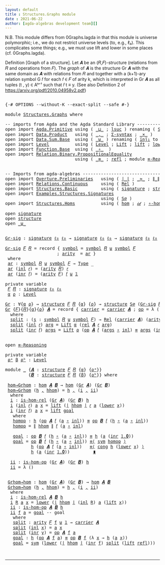 ```yaml
---
layout: default
title : Structures.Graphs module
date : 2021-06-22
author: [agda-algebras development team][]
---
```


N.B. This module differs from 0Graphs.lagda in that this module is universe polymorphic; i.e., we do not restrict universe levels (to, e.g., ℓ₀). This complicates some things; e.g., we must use lift and lower in some places (cf. 0Graphs.lagda).

Definition [Graph of a structure]. Let 𝑨 be an (𝑅,𝐹)-structure (relations from 𝑅 and operations from 𝐹).
The *graph* of 𝑨 is the structure Gr 𝑨 with the same domain as 𝑨 with relations from 𝑅 and together with a (k+1)-ary relation symbol G 𝑓 for each 𝑓 ∈ 𝐹 of arity k, which is interpreted in Gr 𝑨 as all tuples (t , y) ∈ Aᵏ⁺¹ such that 𝑓 t ≡ y. (See also Definition 2 of https://arxiv.org/pdf/2010.04958v2.pdf)


<pre class="Agda">

<a id="794" class="Symbol">{-#</a> <a id="798" class="Keyword">OPTIONS</a> <a id="806" class="Pragma">--without-K</a> <a id="818" class="Pragma">--exact-split</a> <a id="832" class="Pragma">--safe</a> <a id="839" class="Symbol">#-}</a>

<a id="844" class="Keyword">module</a> <a id="851" href="Structures.Graphs.html" class="Module">Structures.Graphs</a> <a id="869" class="Keyword">where</a>

<a id="876" class="Comment">-- imports from Agda and the Agda Standard Library -------------------------------------------</a>
<a id="971" class="Keyword">open</a> <a id="976" class="Keyword">import</a> <a id="983" href="Agda.Primitive.html" class="Module">Agda.Primitive</a> <a id="998" class="Keyword">using</a> <a id="1004" class="Symbol">(</a> <a id="1006" href="Agda.Primitive.html#810" class="Primitive Operator">_⊔_</a> <a id="1010" class="Symbol">;</a> <a id="1012" href="Agda.Primitive.html#780" class="Primitive">lsuc</a> <a id="1017" class="Symbol">)</a> <a id="1019" class="Keyword">renaming</a> <a id="1028" class="Symbol">(</a> <a id="1030" href="Agda.Primitive.html#326" class="Primitive">Set</a> <a id="1034" class="Symbol">to</a> <a id="1037" class="Primitive">Type</a> <a id="1042" class="Symbol">;</a> <a id="1044" href="Agda.Primitive.html#764" class="Primitive">lzero</a>  <a id="1051" class="Symbol">to</a> <a id="1054" class="Primitive">ℓ₀</a> <a id="1057" class="Symbol">)</a>
<a id="1059" class="Keyword">open</a> <a id="1064" class="Keyword">import</a> <a id="1071" href="Data.Product.html" class="Module">Data.Product</a>   <a id="1086" class="Keyword">using</a> <a id="1092" class="Symbol">(</a> <a id="1094" href="Agda.Builtin.Sigma.html#236" class="InductiveConstructor Operator">_,_</a> <a id="1098" class="Symbol">;</a> <a id="1100" href="Data.Product.html#916" class="Function">Σ-syntax</a> <a id="1109" class="Symbol">;</a> <a id="1111" href="Data.Product.html#1167" class="Function Operator">_×_</a> <a id="1115" class="Symbol">)</a>
<a id="1117" class="Keyword">open</a> <a id="1122" class="Keyword">import</a> <a id="1129" href="Data.Sum.Base.html" class="Module">Data.Sum.Base</a>  <a id="1144" class="Keyword">using</a> <a id="1150" class="Symbol">(</a> <a id="1152" href="Data.Sum.Base.html#734" class="Datatype Operator">_⊎_</a> <a id="1156" class="Symbol">)</a> <a id="1158" class="Keyword">renaming</a> <a id="1167" class="Symbol">(</a> <a id="1169" href="Data.Sum.Base.html#784" class="InductiveConstructor">inj₁</a> <a id="1174" class="Symbol">to</a> <a id="1177" class="InductiveConstructor">inl</a> <a id="1181" class="Symbol">;</a> <a id="1183" href="Data.Sum.Base.html#809" class="InductiveConstructor">inj₂</a> <a id="1188" class="Symbol">to</a> <a id="1191" class="InductiveConstructor">inr</a> <a id="1195" class="Symbol">)</a>
<a id="1197" class="Keyword">open</a> <a id="1202" class="Keyword">import</a> <a id="1209" href="Level.html" class="Module">Level</a>          <a id="1224" class="Keyword">using</a> <a id="1230" class="Symbol">(</a> <a id="1232" href="Agda.Primitive.html#597" class="Postulate">Level</a> <a id="1238" class="Symbol">;</a> <a id="1240" href="Level.html#400" class="Record">Lift</a> <a id="1245" class="Symbol">;</a> <a id="1247" href="Level.html#457" class="InductiveConstructor">lift</a> <a id="1252" class="Symbol">;</a> <a id="1254" href="Level.html#470" class="Field">lower</a> <a id="1260" class="Symbol">)</a>
<a id="1262" class="Keyword">open</a> <a id="1267" class="Keyword">import</a> <a id="1274" href="Function.Base.html" class="Module">Function.Base</a>  <a id="1289" class="Keyword">using</a> <a id="1295" class="Symbol">(</a> <a id="1297" href="Function.Base.html#1031" class="Function Operator">_∘_</a>  <a id="1302" class="Symbol">)</a>
<a id="1304" class="Keyword">open</a> <a id="1309" class="Keyword">import</a> <a id="1316" href="Relation.Binary.PropositionalEquality.html" class="Module">Relation.Binary.PropositionalEquality</a>
                           <a id="1381" class="Keyword">using</a> <a id="1387" class="Symbol">(</a> <a id="1389" href="Agda.Builtin.Equality.html#151" class="Datatype Operator">_≡_</a> <a id="1393" class="Symbol">;</a> <a id="1395" href="Agda.Builtin.Equality.html#208" class="InductiveConstructor">refl</a> <a id="1400" class="Symbol">;</a> <a id="1402" class="Keyword">module</a> <a id="1409" href="Relation.Binary.PropositionalEquality.Core.html#2708" class="Module">≡-Reasoning</a> <a id="1421" class="Symbol">;</a> <a id="1423" href="Relation.Binary.PropositionalEquality.Core.html#1130" class="Function">cong</a> <a id="1428" class="Symbol">;</a> <a id="1430" href="Relation.Binary.PropositionalEquality.Core.html#1684" class="Function">sym</a> <a id="1434" class="Symbol">)</a>


<a id="1438" class="Comment">-- Imports from agda-algebras --------------------------------------------------------------</a>
<a id="1531" class="Keyword">open</a> <a id="1536" class="Keyword">import</a> <a id="1543" href="Overture.Preliminaries.html" class="Module">Overture.Preliminaries</a>   <a id="1568" class="Keyword">using</a> <a id="1574" class="Symbol">(</a> <a id="1576" href="Overture.Preliminaries.html#4245" class="Function Operator">∣_∣</a> <a id="1580" class="Symbol">;</a> <a id="1582" href="Overture.Preliminaries.html#9370" class="Function Operator">_≈_</a> <a id="1586" class="Symbol">;</a> <a id="1588" href="Overture.Preliminaries.html#4283" class="Function Operator">∥_∥</a> <a id="1592" class="Symbol">;</a> <a id="1594" href="Overture.Preliminaries.html#5275" class="Function Operator">_∙_</a> <a id="1598" class="Symbol">;</a> <a id="1600" href="Overture.Preliminaries.html#8697" class="Function">lower∼lift</a> <a id="1611" class="Symbol">;</a> <a id="1613" href="Overture.Preliminaries.html#8621" class="Function">lift∼lower</a> <a id="1624" class="Symbol">;</a> <a id="1626" href="Overture.Preliminaries.html#3470" class="Datatype">𝟙</a><a id="1627" class="Symbol">)</a>
<a id="1629" class="Keyword">open</a> <a id="1634" class="Keyword">import</a> <a id="1641" href="Relations.Continuous.html" class="Module">Relations.Continuous</a>     <a id="1666" class="Keyword">using</a> <a id="1672" class="Symbol">(</a> <a id="1674" href="Relations.Continuous.html#3871" class="Function">Rel</a> <a id="1678" class="Symbol">)</a>
<a id="1680" class="Keyword">open</a> <a id="1685" class="Keyword">import</a> <a id="1692" href="Structures.Basic.html" class="Module">Structures.Basic</a>         <a id="1717" class="Keyword">using</a> <a id="1723" class="Symbol">(</a> <a id="1725" href="Structures.Basic.html#1124" class="Record">signature</a> <a id="1735" class="Symbol">;</a> <a id="1737" href="Structures.Basic.html#1458" class="Record">structure</a> <a id="1747" class="Symbol">)</a>
<a id="1749" class="Keyword">open</a> <a id="1754" class="Keyword">import</a> <a id="1761" href="Examples.Structures.Signatures.html" class="Module">Examples.Structures.Signatures</a>
                                     <a id="1829" class="Keyword">using</a> <a id="1835" class="Symbol">(</a> <a id="1837" href="Examples.Structures.Signatures.html#566" class="Function">S∅</a> <a id="1840" class="Symbol">)</a>
<a id="1842" class="Keyword">open</a> <a id="1847" class="Keyword">import</a> <a id="1854" href="Structures.Homs.html" class="Module">Structures.Homs</a>          <a id="1879" class="Keyword">using</a> <a id="1885" class="Symbol">(</a> <a id="1887" href="Structures.Homs.html#2551" class="Function">hom</a> <a id="1891" class="Symbol">;</a> <a id="1893" href="Structures.Homs.html#3652" class="Function">𝒾𝒹</a> <a id="1896" class="Symbol">;</a> <a id="1898" href="Structures.Homs.html#3560" class="Function">∘-hom</a> <a id="1904" class="Symbol">;</a> <a id="1906" href="Structures.Homs.html#4599" class="Function">𝓁𝒾𝒻𝓉</a> <a id="1911" class="Symbol">;</a> <a id="1913" href="Structures.Homs.html#4979" class="Function">𝓁ℴ𝓌ℯ𝓇</a> <a id="1919" class="Symbol">;</a> <a id="1921" href="Structures.Homs.html#2135" class="Function">is-hom-rel</a><a id="1931" class="Symbol">;</a> <a id="1933" href="Structures.Homs.html#2354" class="Function">is-hom-op</a><a id="1942" class="Symbol">)</a>

<a id="1945" class="Keyword">open</a> <a id="1950" href="Structures.Basic.html#1124" class="Module">signature</a>
<a id="1960" class="Keyword">open</a> <a id="1965" href="Structures.Basic.html#1458" class="Module">structure</a>
<a id="1975" class="Keyword">open</a> <a id="1980" href="Data.Sum.Base.html#734" class="Module Operator">_⊎_</a>


<a id="Gr-sig"></a><a id="1986" href="Structures.Graphs.html#1986" class="Function">Gr-sig</a> <a id="1993" class="Symbol">:</a> <a id="1995" href="Structures.Basic.html#1124" class="Record">signature</a> <a id="2005" href="Structures.Graphs.html#1054" class="Primitive">ℓ₀</a> <a id="2008" href="Structures.Graphs.html#1054" class="Primitive">ℓ₀</a> <a id="2011" class="Symbol">→</a> <a id="2013" href="Structures.Basic.html#1124" class="Record">signature</a> <a id="2023" href="Structures.Graphs.html#1054" class="Primitive">ℓ₀</a> <a id="2026" href="Structures.Graphs.html#1054" class="Primitive">ℓ₀</a> <a id="2029" class="Symbol">→</a> <a id="2031" href="Structures.Basic.html#1124" class="Record">signature</a> <a id="2041" href="Structures.Graphs.html#1054" class="Primitive">ℓ₀</a> <a id="2044" href="Structures.Graphs.html#1054" class="Primitive">ℓ₀</a>

<a id="2048" href="Structures.Graphs.html#1986" class="Function">Gr-sig</a> <a id="2055" href="Structures.Graphs.html#2055" class="Bound">𝐹</a> <a id="2057" href="Structures.Graphs.html#2057" class="Bound">𝑅</a> <a id="2059" class="Symbol">=</a> <a id="2061" class="Keyword">record</a> <a id="2068" class="Symbol">{</a> <a id="2070" href="Structures.Basic.html#1185" class="Field">symbol</a> <a id="2077" class="Symbol">=</a> <a id="2079" href="Structures.Basic.html#1185" class="Field">symbol</a> <a id="2086" href="Structures.Graphs.html#2057" class="Bound">𝑅</a> <a id="2088" href="Data.Sum.Base.html#734" class="Datatype Operator">⊎</a> <a id="2090" href="Structures.Basic.html#1185" class="Field">symbol</a> <a id="2097" href="Structures.Graphs.html#2055" class="Bound">𝐹</a>
                    <a id="2119" class="Symbol">;</a> <a id="2121" href="Structures.Basic.html#1203" class="Field">arity</a>  <a id="2128" class="Symbol">=</a> <a id="2130" href="Structures.Graphs.html#2143" class="Function">ar</a> <a id="2133" class="Symbol">}</a>
 <a id="2136" class="Keyword">where</a>
 <a id="2143" href="Structures.Graphs.html#2143" class="Function">ar</a> <a id="2146" class="Symbol">:</a> <a id="2148" href="Structures.Basic.html#1185" class="Field">symbol</a> <a id="2155" href="Structures.Graphs.html#2057" class="Bound">𝑅</a> <a id="2157" href="Data.Sum.Base.html#734" class="Datatype Operator">⊎</a> <a id="2159" href="Structures.Basic.html#1185" class="Field">symbol</a> <a id="2166" href="Structures.Graphs.html#2055" class="Bound">𝐹</a> <a id="2168" class="Symbol">→</a> <a id="2170" href="Structures.Graphs.html#1037" class="Primitive">Type</a> <a id="2175" class="Symbol">_</a>
 <a id="2178" href="Structures.Graphs.html#2143" class="Function">ar</a> <a id="2181" class="Symbol">(</a><a id="2182" href="Structures.Graphs.html#1177" class="InductiveConstructor">inl</a> <a id="2186" href="Structures.Graphs.html#2186" class="Bound">𝑟</a><a id="2187" class="Symbol">)</a> <a id="2189" class="Symbol">=</a> <a id="2191" class="Symbol">(</a><a id="2192" href="Structures.Basic.html#1203" class="Field">arity</a> <a id="2198" href="Structures.Graphs.html#2057" class="Bound">𝑅</a><a id="2199" class="Symbol">)</a> <a id="2201" href="Structures.Graphs.html#2186" class="Bound">𝑟</a>
 <a id="2204" href="Structures.Graphs.html#2143" class="Function">ar</a> <a id="2207" class="Symbol">(</a><a id="2208" href="Structures.Graphs.html#1191" class="InductiveConstructor">inr</a> <a id="2212" href="Structures.Graphs.html#2212" class="Bound">𝑓</a><a id="2213" class="Symbol">)</a> <a id="2215" class="Symbol">=</a> <a id="2217" class="Symbol">(</a><a id="2218" href="Structures.Basic.html#1203" class="Field">arity</a> <a id="2224" href="Structures.Graphs.html#2055" class="Bound">𝐹</a><a id="2225" class="Symbol">)</a> <a id="2227" href="Structures.Graphs.html#2212" class="Bound">𝑓</a> <a id="2229" href="Data.Sum.Base.html#734" class="Datatype Operator">⊎</a> <a id="2231" href="Overture.Preliminaries.html#3470" class="Datatype">𝟙</a>

<a id="2234" class="Keyword">private</a> <a id="2242" class="Keyword">variable</a>
 <a id="2252" href="Structures.Graphs.html#2252" class="Generalizable">𝐹</a> <a id="2254" href="Structures.Graphs.html#2254" class="Generalizable">𝑅</a> <a id="2256" class="Symbol">:</a> <a id="2258" href="Structures.Basic.html#1124" class="Record">signature</a> <a id="2268" href="Structures.Graphs.html#1054" class="Primitive">ℓ₀</a> <a id="2271" href="Structures.Graphs.html#1054" class="Primitive">ℓ₀</a>
 <a id="2275" href="Structures.Graphs.html#2275" class="Generalizable">α</a> <a id="2277" href="Structures.Graphs.html#2277" class="Generalizable">ρ</a> <a id="2279" class="Symbol">:</a> <a id="2281" href="Agda.Primitive.html#597" class="Postulate">Level</a>

<a id="Gr"></a><a id="2288" href="Structures.Graphs.html#2288" class="Function">Gr</a> <a id="2291" class="Symbol">:</a> <a id="2293" class="Symbol">∀{</a><a id="2295" href="Structures.Graphs.html#2295" class="Bound">α</a> <a id="2297" href="Structures.Graphs.html#2297" class="Bound">ρ</a><a id="2298" class="Symbol">}</a> <a id="2300" class="Symbol">→</a> <a id="2302" href="Structures.Basic.html#1458" class="Record">structure</a> <a id="2312" href="Structures.Graphs.html#2252" class="Generalizable">𝐹</a> <a id="2314" href="Structures.Graphs.html#2254" class="Generalizable">𝑅</a> <a id="2316" class="Symbol">{</a><a id="2317" href="Structures.Graphs.html#2295" class="Bound">α</a><a id="2318" class="Symbol">}</a> <a id="2320" class="Symbol">{</a><a id="2321" href="Structures.Graphs.html#2297" class="Bound">ρ</a><a id="2322" class="Symbol">}</a> <a id="2324" class="Symbol">→</a> <a id="2326" href="Structures.Basic.html#1458" class="Record">structure</a> <a id="2336" href="Examples.Structures.Signatures.html#566" class="Function">S∅</a> <a id="2339" class="Symbol">(</a><a id="2340" href="Structures.Graphs.html#1986" class="Function">Gr-sig</a> <a id="2347" href="Structures.Graphs.html#2252" class="Generalizable">𝐹</a> <a id="2349" href="Structures.Graphs.html#2254" class="Generalizable">𝑅</a><a id="2350" class="Symbol">)</a> <a id="2352" class="Symbol">{</a><a id="2353" href="Structures.Graphs.html#2295" class="Bound">α</a><a id="2354" class="Symbol">}</a> <a id="2356" class="Symbol">{</a><a id="2357" href="Structures.Graphs.html#2295" class="Bound">α</a> <a id="2359" href="Agda.Primitive.html#810" class="Primitive Operator">⊔</a> <a id="2361" href="Structures.Graphs.html#2297" class="Bound">ρ</a><a id="2362" class="Symbol">}</a>
<a id="2364" href="Structures.Graphs.html#2288" class="Function">Gr</a> <a id="2367" class="Symbol">{</a><a id="2368" href="Structures.Graphs.html#2368" class="Bound">𝐹</a><a id="2369" class="Symbol">}{</a><a id="2371" href="Structures.Graphs.html#2371" class="Bound">𝑅</a><a id="2372" class="Symbol">}{</a><a id="2374" href="Structures.Graphs.html#2374" class="Bound">α</a><a id="2375" class="Symbol">}{</a><a id="2377" href="Structures.Graphs.html#2377" class="Bound">ρ</a><a id="2378" class="Symbol">}</a> <a id="2380" href="Structures.Graphs.html#2380" class="Bound">𝑨</a> <a id="2382" class="Symbol">=</a> <a id="2384" class="Keyword">record</a> <a id="2391" class="Symbol">{</a> <a id="2393" href="Structures.Basic.html#1610" class="Field">carrier</a> <a id="2401" class="Symbol">=</a> <a id="2403" href="Structures.Basic.html#1610" class="Field">carrier</a> <a id="2411" href="Structures.Graphs.html#2380" class="Bound">𝑨</a> <a id="2413" class="Symbol">;</a> <a id="2415" href="Structures.Basic.html#1629" class="Field">op</a> <a id="2418" class="Symbol">=</a> <a id="2420" class="Symbol">λ</a> <a id="2422" class="Symbol">()</a> <a id="2425" class="Symbol">;</a> <a id="2427" href="Structures.Basic.html#1713" class="Field">rel</a> <a id="2431" class="Symbol">=</a> <a id="2433" href="Structures.Graphs.html#2451" class="Function">split</a> <a id="2439" class="Symbol">}</a>
  <a id="2443" class="Keyword">where</a>
  <a id="2451" href="Structures.Graphs.html#2451" class="Function">split</a> <a id="2457" class="Symbol">:</a> <a id="2459" class="Symbol">(</a><a id="2460" href="Structures.Graphs.html#2460" class="Bound">s</a> <a id="2462" class="Symbol">:</a> <a id="2464" href="Structures.Basic.html#1185" class="Field">symbol</a> <a id="2471" href="Structures.Graphs.html#2371" class="Bound">𝑅</a> <a id="2473" href="Data.Sum.Base.html#734" class="Datatype Operator">⊎</a> <a id="2475" href="Structures.Basic.html#1185" class="Field">symbol</a> <a id="2482" href="Structures.Graphs.html#2368" class="Bound">𝐹</a><a id="2483" class="Symbol">)</a> <a id="2485" class="Symbol">→</a> <a id="2487" href="Relations.Continuous.html#3871" class="Function">Rel</a> <a id="2491" class="Symbol">(</a><a id="2492" href="Structures.Basic.html#1610" class="Field">carrier</a> <a id="2500" href="Structures.Graphs.html#2380" class="Bound">𝑨</a><a id="2501" class="Symbol">)</a> <a id="2503" class="Symbol">(</a><a id="2504" href="Structures.Basic.html#1203" class="Field">arity</a> <a id="2510" class="Symbol">(</a><a id="2511" href="Structures.Graphs.html#1986" class="Function">Gr-sig</a> <a id="2518" href="Structures.Graphs.html#2368" class="Bound">𝐹</a> <a id="2520" href="Structures.Graphs.html#2371" class="Bound">𝑅</a><a id="2521" class="Symbol">)</a> <a id="2523" href="Structures.Graphs.html#2460" class="Bound">s</a><a id="2524" class="Symbol">)</a> <a id="2526" class="Symbol">{</a><a id="2527" href="Structures.Graphs.html#2374" class="Bound">α</a> <a id="2529" href="Agda.Primitive.html#810" class="Primitive Operator">⊔</a> <a id="2531" href="Structures.Graphs.html#2377" class="Bound">ρ</a><a id="2532" class="Symbol">}</a>
  <a id="2536" href="Structures.Graphs.html#2451" class="Function">split</a> <a id="2542" class="Symbol">(</a><a id="2543" href="Structures.Graphs.html#1177" class="InductiveConstructor">inl</a> <a id="2547" href="Structures.Graphs.html#2547" class="Bound">𝑟</a><a id="2548" class="Symbol">)</a> <a id="2550" href="Structures.Graphs.html#2550" class="Bound">arg</a> <a id="2554" class="Symbol">=</a> <a id="2556" href="Level.html#400" class="Record">Lift</a> <a id="2561" href="Structures.Graphs.html#2374" class="Bound">α</a> <a id="2563" class="Symbol">(</a><a id="2564" href="Structures.Basic.html#1713" class="Field">rel</a> <a id="2568" href="Structures.Graphs.html#2380" class="Bound">𝑨</a> <a id="2570" href="Structures.Graphs.html#2547" class="Bound">𝑟</a> <a id="2572" href="Structures.Graphs.html#2550" class="Bound">arg</a><a id="2575" class="Symbol">)</a>
  <a id="2579" href="Structures.Graphs.html#2451" class="Function">split</a> <a id="2585" class="Symbol">(</a><a id="2586" href="Structures.Graphs.html#1191" class="InductiveConstructor">inr</a> <a id="2590" href="Structures.Graphs.html#2590" class="Bound">𝑓</a><a id="2591" class="Symbol">)</a> <a id="2593" href="Structures.Graphs.html#2593" class="Bound">args</a> <a id="2598" class="Symbol">=</a> <a id="2600" href="Level.html#400" class="Record">Lift</a> <a id="2605" href="Structures.Graphs.html#2377" class="Bound">ρ</a> <a id="2607" class="Symbol">(</a><a id="2608" href="Structures.Basic.html#1629" class="Field">op</a> <a id="2611" href="Structures.Graphs.html#2380" class="Bound">𝑨</a> <a id="2613" href="Structures.Graphs.html#2590" class="Bound">𝑓</a> <a id="2615" class="Symbol">(</a><a id="2616" href="Structures.Graphs.html#2593" class="Bound">args</a> <a id="2621" href="Function.Base.html#1031" class="Function Operator">∘</a> <a id="2623" href="Structures.Graphs.html#1177" class="InductiveConstructor">inl</a><a id="2626" class="Symbol">)</a> <a id="2628" href="Agda.Builtin.Equality.html#151" class="Datatype Operator">≡</a> <a id="2630" href="Structures.Graphs.html#2593" class="Bound">args</a> <a id="2635" class="Symbol">(</a><a id="2636" href="Structures.Graphs.html#1191" class="InductiveConstructor">inr</a> <a id="2640" href="Overture.Preliminaries.html#3489" class="InductiveConstructor">𝟙.𝟎</a><a id="2643" class="Symbol">))</a>


<a id="2648" class="Keyword">open</a> <a id="2653" href="Relation.Binary.PropositionalEquality.Core.html#2708" class="Module">≡-Reasoning</a>

<a id="2666" class="Keyword">private</a> <a id="2674" class="Keyword">variable</a>
 <a id="2684" href="Structures.Graphs.html#2684" class="Generalizable">ρᵃ</a> <a id="2687" href="Structures.Graphs.html#2687" class="Generalizable">β</a> <a id="2689" href="Structures.Graphs.html#2689" class="Generalizable">ρᵇ</a> <a id="2692" class="Symbol">:</a> <a id="2694" href="Agda.Primitive.html#597" class="Postulate">Level</a>

<a id="2701" class="Keyword">module</a> <a id="2708" href="Structures.Graphs.html#2708" class="Module">_</a> <a id="2710" class="Symbol">{</a><a id="2711" href="Structures.Graphs.html#2711" class="Bound">𝑨</a> <a id="2713" class="Symbol">:</a> <a id="2715" href="Structures.Basic.html#1458" class="Record">structure</a> <a id="2725" href="Structures.Graphs.html#2252" class="Generalizable">𝐹</a> <a id="2727" href="Structures.Graphs.html#2254" class="Generalizable">𝑅</a> <a id="2729" class="Symbol">{</a><a id="2730" href="Structures.Graphs.html#2275" class="Generalizable">α</a><a id="2731" class="Symbol">}</a> <a id="2733" class="Symbol">{</a><a id="2734" href="Structures.Graphs.html#2684" class="Generalizable">ρᵃ</a><a id="2736" class="Symbol">}}</a>
         <a id="2748" class="Symbol">{</a><a id="2749" href="Structures.Graphs.html#2749" class="Bound">𝑩</a> <a id="2751" class="Symbol">:</a> <a id="2753" href="Structures.Basic.html#1458" class="Record">structure</a> <a id="2763" href="Structures.Graphs.html#2252" class="Generalizable">𝐹</a> <a id="2765" href="Structures.Graphs.html#2254" class="Generalizable">𝑅</a> <a id="2767" class="Symbol">{</a><a id="2768" href="Structures.Graphs.html#2687" class="Generalizable">β</a><a id="2769" class="Symbol">}</a> <a id="2771" class="Symbol">{</a><a id="2772" href="Structures.Graphs.html#2689" class="Generalizable">ρᵇ</a><a id="2774" class="Symbol">}}</a> <a id="2777" class="Keyword">where</a>

 <a id="2785" href="Structures.Graphs.html#2785" class="Function">hom→Grhom</a> <a id="2795" class="Symbol">:</a> <a id="2797" href="Structures.Homs.html#2551" class="Function">hom</a> <a id="2801" href="Structures.Graphs.html#2711" class="Bound">𝑨</a> <a id="2803" href="Structures.Graphs.html#2749" class="Bound">𝑩</a> <a id="2805" class="Symbol">→</a> <a id="2807" href="Structures.Homs.html#2551" class="Function">hom</a> <a id="2811" class="Symbol">(</a><a id="2812" href="Structures.Graphs.html#2288" class="Function">Gr</a> <a id="2815" href="Structures.Graphs.html#2711" class="Bound">𝑨</a><a id="2816" class="Symbol">)</a> <a id="2818" class="Symbol">(</a><a id="2819" href="Structures.Graphs.html#2288" class="Function">Gr</a> <a id="2822" href="Structures.Graphs.html#2749" class="Bound">𝑩</a><a id="2823" class="Symbol">)</a>
 <a id="2826" href="Structures.Graphs.html#2785" class="Function">hom→Grhom</a> <a id="2836" class="Symbol">(</a><a id="2837" href="Structures.Graphs.html#2837" class="Bound">h</a> <a id="2839" href="Agda.Builtin.Sigma.html#236" class="InductiveConstructor Operator">,</a> <a id="2841" href="Structures.Graphs.html#2841" class="Bound">hhom</a><a id="2845" class="Symbol">)</a> <a id="2847" class="Symbol">=</a> <a id="2849" href="Structures.Graphs.html#2837" class="Bound">h</a> <a id="2851" href="Agda.Builtin.Sigma.html#236" class="InductiveConstructor Operator">,</a> <a id="2853" class="Symbol">(</a><a id="2854" href="Structures.Graphs.html#2872" class="Function">i</a> <a id="2856" href="Agda.Builtin.Sigma.html#236" class="InductiveConstructor Operator">,</a> <a id="2858" href="Structures.Graphs.html#3271" class="Function">ii</a><a id="2860" class="Symbol">)</a>
  <a id="2864" class="Keyword">where</a>
  <a id="2872" href="Structures.Graphs.html#2872" class="Function">i</a> <a id="2874" class="Symbol">:</a> <a id="2876" href="Structures.Homs.html#2135" class="Function">is-hom-rel</a> <a id="2887" class="Symbol">(</a><a id="2888" href="Structures.Graphs.html#2288" class="Function">Gr</a> <a id="2891" href="Structures.Graphs.html#2711" class="Bound">𝑨</a><a id="2892" class="Symbol">)</a> <a id="2894" class="Symbol">(</a><a id="2895" href="Structures.Graphs.html#2288" class="Function">Gr</a> <a id="2898" href="Structures.Graphs.html#2749" class="Bound">𝑩</a><a id="2899" class="Symbol">)</a> <a id="2901" href="Structures.Graphs.html#2837" class="Bound">h</a>
  <a id="2905" href="Structures.Graphs.html#2872" class="Function">i</a> <a id="2907" class="Symbol">(</a><a id="2908" href="Structures.Graphs.html#1177" class="InductiveConstructor">inl</a> <a id="2912" href="Structures.Graphs.html#2912" class="Bound">𝑟</a><a id="2913" class="Symbol">)</a> <a id="2915" href="Structures.Graphs.html#2915" class="Bound">a</a> <a id="2917" href="Structures.Graphs.html#2917" class="Bound">x</a> <a id="2919" class="Symbol">=</a> <a id="2921" href="Level.html#457" class="InductiveConstructor">lift</a> <a id="2926" class="Symbol">(</a><a id="2927" href="Overture.Preliminaries.html#4245" class="Function Operator">∣</a> <a id="2929" href="Structures.Graphs.html#2841" class="Bound">hhom</a> <a id="2934" href="Overture.Preliminaries.html#4245" class="Function Operator">∣</a> <a id="2936" href="Structures.Graphs.html#2912" class="Bound">𝑟</a> <a id="2938" href="Structures.Graphs.html#2915" class="Bound">a</a> <a id="2940" class="Symbol">(</a><a id="2941" href="Level.html#470" class="Field">lower</a> <a id="2947" href="Structures.Graphs.html#2917" class="Bound">x</a><a id="2948" class="Symbol">))</a>
  <a id="2953" href="Structures.Graphs.html#2872" class="Function">i</a> <a id="2955" class="Symbol">(</a><a id="2956" href="Structures.Graphs.html#1191" class="InductiveConstructor">inr</a> <a id="2960" href="Structures.Graphs.html#2960" class="Bound">𝑓</a><a id="2961" class="Symbol">)</a> <a id="2963" href="Structures.Graphs.html#2963" class="Bound">a</a> <a id="2965" href="Structures.Graphs.html#2965" class="Bound">x</a> <a id="2967" class="Symbol">=</a> <a id="2969" href="Level.html#457" class="InductiveConstructor">lift</a> <a id="2974" href="Structures.Graphs.html#3081" class="Function">goal</a>
   <a id="2982" class="Keyword">where</a>
   <a id="2991" href="Structures.Graphs.html#2991" class="Function">homop</a> <a id="2997" class="Symbol">:</a> <a id="2999" href="Structures.Graphs.html#2837" class="Bound">h</a> <a id="3001" class="Symbol">(</a><a id="3002" href="Structures.Basic.html#1629" class="Field">op</a> <a id="3005" href="Structures.Graphs.html#2711" class="Bound">𝑨</a> <a id="3007" href="Structures.Graphs.html#2960" class="Bound">𝑓</a> <a id="3009" class="Symbol">(</a><a id="3010" href="Structures.Graphs.html#2963" class="Bound">a</a> <a id="3012" href="Function.Base.html#1031" class="Function Operator">∘</a> <a id="3014" href="Structures.Graphs.html#1177" class="InductiveConstructor">inl</a><a id="3017" class="Symbol">))</a> <a id="3020" href="Agda.Builtin.Equality.html#151" class="Datatype Operator">≡</a> <a id="3022" href="Structures.Basic.html#1629" class="Field">op</a> <a id="3025" href="Structures.Graphs.html#2749" class="Bound">𝑩</a> <a id="3027" href="Structures.Graphs.html#2960" class="Bound">𝑓</a> <a id="3029" class="Symbol">(</a><a id="3030" href="Structures.Graphs.html#2837" class="Bound">h</a> <a id="3032" href="Function.Base.html#1031" class="Function Operator">∘</a> <a id="3034" class="Symbol">(</a><a id="3035" href="Structures.Graphs.html#2963" class="Bound">a</a> <a id="3037" href="Function.Base.html#1031" class="Function Operator">∘</a> <a id="3039" href="Structures.Graphs.html#1177" class="InductiveConstructor">inl</a><a id="3042" class="Symbol">))</a>
   <a id="3048" href="Structures.Graphs.html#2991" class="Function">homop</a> <a id="3054" class="Symbol">=</a> <a id="3056" href="Overture.Preliminaries.html#4283" class="Function Operator">∥</a> <a id="3058" href="Structures.Graphs.html#2841" class="Bound">hhom</a> <a id="3063" href="Overture.Preliminaries.html#4283" class="Function Operator">∥</a> <a id="3065" href="Structures.Graphs.html#2960" class="Bound">𝑓</a> <a id="3067" class="Symbol">(</a><a id="3068" href="Structures.Graphs.html#2963" class="Bound">a</a> <a id="3070" href="Function.Base.html#1031" class="Function Operator">∘</a> <a id="3072" href="Structures.Graphs.html#1177" class="InductiveConstructor">inl</a><a id="3075" class="Symbol">)</a>

   <a id="3081" href="Structures.Graphs.html#3081" class="Function">goal</a> <a id="3086" class="Symbol">:</a> <a id="3088" href="Structures.Basic.html#1629" class="Field">op</a> <a id="3091" href="Structures.Graphs.html#2749" class="Bound">𝑩</a> <a id="3093" href="Structures.Graphs.html#2960" class="Bound">𝑓</a> <a id="3095" class="Symbol">(</a><a id="3096" href="Structures.Graphs.html#2837" class="Bound">h</a> <a id="3098" href="Function.Base.html#1031" class="Function Operator">∘</a> <a id="3100" class="Symbol">(</a><a id="3101" href="Structures.Graphs.html#2963" class="Bound">a</a> <a id="3103" href="Function.Base.html#1031" class="Function Operator">∘</a> <a id="3105" href="Structures.Graphs.html#1177" class="InductiveConstructor">inl</a><a id="3108" class="Symbol">))</a> <a id="3111" href="Agda.Builtin.Equality.html#151" class="Datatype Operator">≡</a> <a id="3113" href="Structures.Graphs.html#2837" class="Bound">h</a> <a id="3115" class="Symbol">(</a><a id="3116" href="Structures.Graphs.html#2963" class="Bound">a</a> <a id="3118" class="Symbol">(</a><a id="3119" href="Structures.Graphs.html#1191" class="InductiveConstructor">inr</a> <a id="3123" href="Overture.Preliminaries.html#3489" class="InductiveConstructor">𝟙.𝟎</a><a id="3126" class="Symbol">))</a>
   <a id="3132" href="Structures.Graphs.html#3081" class="Function">goal</a> <a id="3137" class="Symbol">=</a> <a id="3139" href="Structures.Basic.html#1629" class="Field">op</a> <a id="3142" href="Structures.Graphs.html#2749" class="Bound">𝑩</a> <a id="3144" href="Structures.Graphs.html#2960" class="Bound">𝑓</a> <a id="3146" class="Symbol">(</a><a id="3147" href="Structures.Graphs.html#2837" class="Bound">h</a> <a id="3149" href="Function.Base.html#1031" class="Function Operator">∘</a> <a id="3151" class="Symbol">(</a><a id="3152" href="Structures.Graphs.html#2963" class="Bound">a</a> <a id="3154" href="Function.Base.html#1031" class="Function Operator">∘</a> <a id="3156" href="Structures.Graphs.html#1177" class="InductiveConstructor">inl</a><a id="3159" class="Symbol">))</a> <a id="3162" href="Relation.Binary.PropositionalEquality.Core.html#2923" class="Function">≡⟨</a> <a id="3165" href="Relation.Binary.PropositionalEquality.Core.html#1684" class="Function">sym</a> <a id="3169" href="Structures.Graphs.html#2991" class="Function">homop</a> <a id="3175" href="Relation.Binary.PropositionalEquality.Core.html#2923" class="Function">⟩</a>
          <a id="3187" href="Structures.Graphs.html#2837" class="Bound">h</a> <a id="3189" class="Symbol">(</a><a id="3190" href="Structures.Basic.html#1629" class="Field">op</a> <a id="3193" href="Structures.Graphs.html#2711" class="Bound">𝑨</a> <a id="3195" href="Structures.Graphs.html#2960" class="Bound">𝑓</a> <a id="3197" class="Symbol">(</a><a id="3198" href="Structures.Graphs.html#2963" class="Bound">a</a> <a id="3200" href="Function.Base.html#1031" class="Function Operator">∘</a> <a id="3202" href="Structures.Graphs.html#1177" class="InductiveConstructor">inl</a><a id="3205" class="Symbol">))</a>   <a id="3210" href="Relation.Binary.PropositionalEquality.Core.html#2923" class="Function">≡⟨</a> <a id="3213" href="Relation.Binary.PropositionalEquality.Core.html#1130" class="Function">cong</a> <a id="3218" href="Structures.Graphs.html#2837" class="Bound">h</a> <a id="3220" class="Symbol">(</a><a id="3221" href="Level.html#470" class="Field">lower</a> <a id="3227" href="Structures.Graphs.html#2965" class="Bound">x</a><a id="3228" class="Symbol">)</a> <a id="3230" href="Relation.Binary.PropositionalEquality.Core.html#2923" class="Function">⟩</a>
          <a id="3242" href="Structures.Graphs.html#2837" class="Bound">h</a> <a id="3244" class="Symbol">(</a><a id="3245" href="Structures.Graphs.html#2963" class="Bound">a</a> <a id="3247" class="Symbol">(</a><a id="3248" href="Structures.Graphs.html#1191" class="InductiveConstructor">inr</a> <a id="3252" href="Overture.Preliminaries.html#3489" class="InductiveConstructor">𝟙.𝟎</a><a id="3255" class="Symbol">))</a>         <a id="3266" href="Relation.Binary.PropositionalEquality.Core.html#3105" class="Function Operator">∎</a>

  <a id="3271" href="Structures.Graphs.html#3271" class="Function">ii</a> <a id="3274" class="Symbol">:</a> <a id="3276" href="Structures.Homs.html#2354" class="Function">is-hom-op</a> <a id="3286" class="Symbol">(</a><a id="3287" href="Structures.Graphs.html#2288" class="Function">Gr</a> <a id="3290" href="Structures.Graphs.html#2711" class="Bound">𝑨</a><a id="3291" class="Symbol">)</a> <a id="3293" class="Symbol">(</a><a id="3294" href="Structures.Graphs.html#2288" class="Function">Gr</a> <a id="3297" href="Structures.Graphs.html#2749" class="Bound">𝑩</a><a id="3298" class="Symbol">)</a> <a id="3300" href="Structures.Graphs.html#2837" class="Bound">h</a>
  <a id="3304" href="Structures.Graphs.html#3271" class="Function">ii</a> <a id="3307" class="Symbol">=</a> <a id="3309" class="Symbol">λ</a> <a id="3311" class="Symbol">()</a>


 <a id="3317" href="Structures.Graphs.html#3317" class="Function">Grhom→hom</a> <a id="3327" class="Symbol">:</a> <a id="3329" href="Structures.Homs.html#2551" class="Function">hom</a> <a id="3333" class="Symbol">(</a><a id="3334" href="Structures.Graphs.html#2288" class="Function">Gr</a> <a id="3337" href="Structures.Graphs.html#2711" class="Bound">𝑨</a><a id="3338" class="Symbol">)</a> <a id="3340" class="Symbol">(</a><a id="3341" href="Structures.Graphs.html#2288" class="Function">Gr</a> <a id="3344" href="Structures.Graphs.html#2749" class="Bound">𝑩</a><a id="3345" class="Symbol">)</a> <a id="3347" class="Symbol">→</a> <a id="3349" href="Structures.Homs.html#2551" class="Function">hom</a> <a id="3353" href="Structures.Graphs.html#2711" class="Bound">𝑨</a> <a id="3355" href="Structures.Graphs.html#2749" class="Bound">𝑩</a>
 <a id="3358" href="Structures.Graphs.html#3317" class="Function">Grhom→hom</a> <a id="3368" class="Symbol">(</a><a id="3369" href="Structures.Graphs.html#3369" class="Bound">h</a> <a id="3371" href="Agda.Builtin.Sigma.html#236" class="InductiveConstructor Operator">,</a> <a id="3373" href="Structures.Graphs.html#3373" class="Bound">hhom</a><a id="3377" class="Symbol">)</a> <a id="3379" class="Symbol">=</a> <a id="3381" href="Structures.Graphs.html#3369" class="Bound">h</a> <a id="3383" href="Agda.Builtin.Sigma.html#236" class="InductiveConstructor Operator">,</a> <a id="3385" class="Symbol">(</a><a id="3386" href="Structures.Graphs.html#3404" class="Function">i</a> <a id="3388" href="Agda.Builtin.Sigma.html#236" class="InductiveConstructor Operator">,</a> <a id="3390" href="Structures.Graphs.html#3475" class="Function">ii</a><a id="3392" class="Symbol">)</a>
  <a id="3396" class="Keyword">where</a>
  <a id="3404" href="Structures.Graphs.html#3404" class="Function">i</a> <a id="3406" class="Symbol">:</a> <a id="3408" href="Structures.Homs.html#2135" class="Function">is-hom-rel</a> <a id="3419" href="Structures.Graphs.html#2711" class="Bound">𝑨</a> <a id="3421" href="Structures.Graphs.html#2749" class="Bound">𝑩</a> <a id="3423" href="Structures.Graphs.html#3369" class="Bound">h</a>
  <a id="3427" href="Structures.Graphs.html#3404" class="Function">i</a> <a id="3429" href="Structures.Graphs.html#3429" class="Bound">R</a> <a id="3431" href="Structures.Graphs.html#3431" class="Bound">a</a> <a id="3433" href="Structures.Graphs.html#3433" class="Bound">x</a> <a id="3435" class="Symbol">=</a> <a id="3437" href="Level.html#470" class="Field">lower</a> <a id="3443" class="Symbol">(</a><a id="3444" href="Overture.Preliminaries.html#4245" class="Function Operator">∣</a> <a id="3446" href="Structures.Graphs.html#3373" class="Bound">hhom</a> <a id="3451" href="Overture.Preliminaries.html#4245" class="Function Operator">∣</a> <a id="3453" class="Symbol">(</a><a id="3454" href="Structures.Graphs.html#1177" class="InductiveConstructor">inl</a> <a id="3458" href="Structures.Graphs.html#3429" class="Bound">R</a><a id="3459" class="Symbol">)</a> <a id="3461" href="Structures.Graphs.html#3431" class="Bound">a</a> <a id="3463" class="Symbol">(</a><a id="3464" href="Level.html#457" class="InductiveConstructor">lift</a> <a id="3469" href="Structures.Graphs.html#3433" class="Bound">x</a><a id="3470" class="Symbol">))</a>
  <a id="3475" href="Structures.Graphs.html#3475" class="Function">ii</a> <a id="3478" class="Symbol">:</a> <a id="3480" href="Structures.Homs.html#2354" class="Function">is-hom-op</a> <a id="3490" href="Structures.Graphs.html#2711" class="Bound">𝑨</a> <a id="3492" href="Structures.Graphs.html#2749" class="Bound">𝑩</a> <a id="3494" href="Structures.Graphs.html#3369" class="Bound">h</a>
  <a id="3498" href="Structures.Graphs.html#3475" class="Function">ii</a> <a id="3501" href="Structures.Graphs.html#3501" class="Bound">f</a> <a id="3503" href="Structures.Graphs.html#3503" class="Bound">a</a> <a id="3505" class="Symbol">=</a> <a id="3507" href="Structures.Graphs.html#3620" class="Function">goal</a> <a id="3512" class="Comment">-- goal</a>
   <a id="3523" class="Keyword">where</a>
   <a id="3532" href="Structures.Graphs.html#3532" class="Function">split</a> <a id="3538" class="Symbol">:</a> <a id="3540" href="Structures.Basic.html#1203" class="Field">arity</a> <a id="3546" href="Structures.Graphs.html#2725" class="Bound">𝐹</a> <a id="3548" href="Structures.Graphs.html#3501" class="Bound">f</a> <a id="3550" href="Data.Sum.Base.html#734" class="Datatype Operator">⊎</a> <a id="3552" href="Overture.Preliminaries.html#3470" class="Datatype">𝟙</a> <a id="3554" class="Symbol">→</a> <a id="3556" href="Structures.Basic.html#1610" class="Field">carrier</a> <a id="3564" href="Structures.Graphs.html#2711" class="Bound">𝑨</a>
   <a id="3569" href="Structures.Graphs.html#3532" class="Function">split</a> <a id="3575" class="Symbol">(</a><a id="3576" href="Structures.Graphs.html#1177" class="InductiveConstructor">inl</a> <a id="3580" href="Structures.Graphs.html#3580" class="Bound">x</a><a id="3581" class="Symbol">)</a> <a id="3583" class="Symbol">=</a> <a id="3585" href="Structures.Graphs.html#3503" class="Bound">a</a> <a id="3587" href="Structures.Graphs.html#3580" class="Bound">x</a>
   <a id="3592" href="Structures.Graphs.html#3532" class="Function">split</a> <a id="3598" class="Symbol">(</a><a id="3599" href="Structures.Graphs.html#1191" class="InductiveConstructor">inr</a> <a id="3603" href="Structures.Graphs.html#3603" class="Bound">y</a><a id="3604" class="Symbol">)</a> <a id="3606" class="Symbol">=</a> <a id="3608" href="Structures.Basic.html#1629" class="Field">op</a> <a id="3611" href="Structures.Graphs.html#2711" class="Bound">𝑨</a> <a id="3613" href="Structures.Graphs.html#3501" class="Bound">f</a> <a id="3615" href="Structures.Graphs.html#3503" class="Bound">a</a>
   <a id="3620" href="Structures.Graphs.html#3620" class="Function">goal</a> <a id="3625" class="Symbol">:</a> <a id="3627" href="Structures.Graphs.html#3369" class="Bound">h</a> <a id="3629" class="Symbol">(</a><a id="3630" href="Structures.Basic.html#1629" class="Field">op</a> <a id="3633" href="Structures.Graphs.html#2711" class="Bound">𝑨</a> <a id="3635" href="Structures.Graphs.html#3501" class="Bound">f</a> <a id="3637" href="Structures.Graphs.html#3503" class="Bound">a</a><a id="3638" class="Symbol">)</a> <a id="3640" href="Agda.Builtin.Equality.html#151" class="Datatype Operator">≡</a> <a id="3642" href="Structures.Basic.html#1629" class="Field">op</a> <a id="3645" href="Structures.Graphs.html#2749" class="Bound">𝑩</a> <a id="3647" href="Structures.Graphs.html#3501" class="Bound">f</a> <a id="3649" class="Symbol">(λ</a> <a id="3652" href="Structures.Graphs.html#3652" class="Bound">x</a> <a id="3654" class="Symbol">→</a> <a id="3656" href="Structures.Graphs.html#3369" class="Bound">h</a> <a id="3658" class="Symbol">(</a><a id="3659" href="Structures.Graphs.html#3503" class="Bound">a</a> <a id="3661" href="Structures.Graphs.html#3652" class="Bound">x</a><a id="3662" class="Symbol">))</a>
   <a id="3668" href="Structures.Graphs.html#3620" class="Function">goal</a> <a id="3673" class="Symbol">=</a> <a id="3675" href="Relation.Binary.PropositionalEquality.Core.html#1684" class="Function">sym</a> <a id="3679" class="Symbol">(</a><a id="3680" href="Level.html#470" class="Field">lower</a> <a id="3686" class="Symbol">(</a><a id="3687" href="Overture.Preliminaries.html#4245" class="Function Operator">∣</a> <a id="3689" href="Structures.Graphs.html#3373" class="Bound">hhom</a> <a id="3694" href="Overture.Preliminaries.html#4245" class="Function Operator">∣</a> <a id="3696" class="Symbol">(</a><a id="3697" href="Structures.Graphs.html#1191" class="InductiveConstructor">inr</a> <a id="3701" href="Structures.Graphs.html#3501" class="Bound">f</a><a id="3702" class="Symbol">)</a> <a id="3704" href="Structures.Graphs.html#3532" class="Function">split</a> <a id="3710" class="Symbol">(</a><a id="3711" href="Level.html#457" class="InductiveConstructor">lift</a> <a id="3716" href="Agda.Builtin.Equality.html#208" class="InductiveConstructor">refl</a><a id="3720" class="Symbol">)))</a>


</pre>

------------------------------

[agda-algebras development team]: https://github.com/ualib/agda-algebras#the-agda-algebras-development-team

